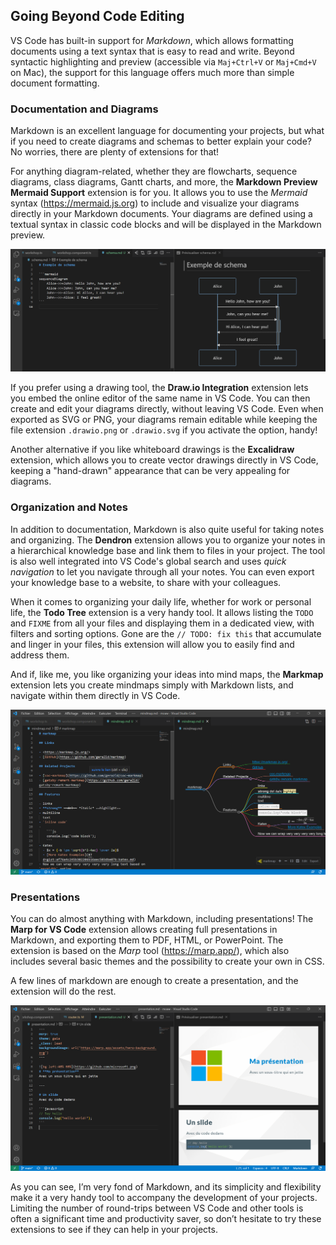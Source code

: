 ## Going Beyond Code Editing

VS Code has built-in support for _Markdown_, which allows formatting documents using a text syntax that is easy to read and write. Beyond syntactic highlighting and preview (accessible via `Maj+Ctrl+V` or `Maj+Cmd+V` on Mac), the support for this language offers much more than simple document formatting.

### Documentation and Diagrams

Markdown is an excellent language for documenting your projects, but what if you need to create diagrams and schemas to better explain your code?
No worries, there are plenty of extensions for that!

For anything diagram-related, whether they are flowcharts, sequence diagrams, class diagrams, Gantt charts, and more, the **Markdown Preview Mermaid Support** extension is for you. It allows you to use the _Mermaid_ syntax (https://mermaid.js.org) to include and visualize your diagrams directly in your Markdown documents. Your diagrams are defined using a textual syntax in classic code blocks and will be displayed in the Markdown preview.

![Sequence diagram example with Mermaid](./images/mermaid.png)

If you prefer using a drawing tool, the **Draw.io Integration** extension lets you embed the online editor of the same name in VS Code. You can then create and edit your diagrams directly, without leaving VS Code. Even when exported as SVG or PNG, your diagrams remain editable while keeping the file extension `.drawio.png` or `.drawio.svg` if you activate the option, handy!

Another alternative if you like whiteboard drawings is the **Excalidraw** extension, which allows you to create vector drawings directly in VS Code, keeping a "hand-drawn" appearance that can be very appealing for diagrams.

### Organization and Notes

In addition to documentation, Markdown is also quite useful for taking notes and organizing. The **Dendron** extension allows you to organize your notes in a hierarchical knowledge base and link them to files in your project. The tool is also well integrated into VS Code's global search and uses _quick navigation_ to let you navigate through all your notes. You can even export your knowledge base to a website, to share with your colleagues.

When it comes to organizing your daily life, whether for work or personal life, the **Todo Tree** extension is a very handy tool. It allows listing the `TODO` and `FIXME` from all your files and displaying them in a dedicated view, with filters and sorting options. Gone are the `// TODO: fix this` that accumulate and linger in your files, this extension will allow you to easily find and address them.

And if, like me, you like organizing your ideas into mind maps, the **Markmap** extension lets you create mindmaps simply with Markdown lists, and navigate within them directly in VS Code.

![Mindmap example with Markmap](./images/markmap.png)

### Presentations

You can do almost anything with Markdown, including presentations! The **Marp for VS Code** extension allows creating full presentations in Markdown, and exporting them to PDF, HTML, or PowerPoint. The extension is based on the _Marp_ tool (https://marp.app/), which also includes several basic themes and the possibility to create your own in CSS.

A few lines of markdown are enough to create a presentation, and the extension will do the rest.

![Presentation example with Marp](./images/marp.png)

As you can see, I’m very fond of Markdown, and its simplicity and flexibility make it a very handy tool to accompany the development of your projects. Limiting the number of round-trips between VS Code and other tools is often a significant time and productivity saver, so don’t hesitate to try these extensions to see if they can help in your projects.